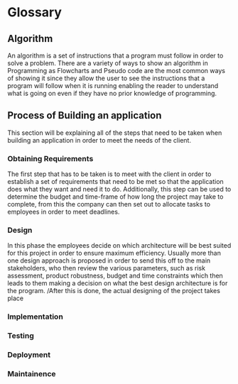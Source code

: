 # Glossary

## Algorithm

An algorithm is a set of instructions that a program must follow in order to solve a problem. There are a variety of ways to show an algorithm in Programming as Flowcharts and Pseudo code are the most common ways of showing it since they allow the user to see the instructions that a program will follow when it is running enabling the reader to understand what is going on even if they have no prior knowledge of programming.
## Process of Building an application
This section will be explaining all of the steps that need to be taken when building an application in order to meet the needs of the client.
### Obtaining Requirements
The first step that has to be taken is to meet with the client in order to establish a set of requirements that need to be met so that the application does what they want and need it to do. Additionally, this step can be used to determine the budget and time-frame of how long the project may take to complete, from this the company can then set out to allocate tasks to employees in order to meet deadlines.
### Design
In this phase the employees decide on which architecture will be best suited for this project in order to ensure maximum efficiency. Usually more than one design approach is proposed in order to send this off to the main stakeholders, who then review the various parameters, such as risk assessment, product robustness, budget and time constraints which then leads to them making a decision on what the best design architecture is for the program.
/After this is done, the actual designing of the project takes place
### Implementation
### Testing
### Deployment
### Maintainence
